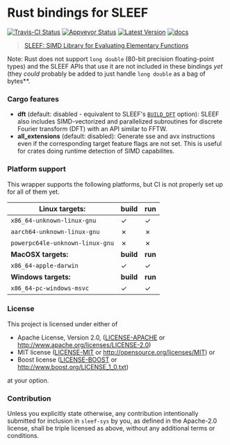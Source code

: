 # Rust bindings for SLEEF

[![Travis-CI Status]][travis] [![Appveyor Status]][appveyor] [![Latest Version]][crates.io] [![docs]][docs.rs]

> [SLEEF: SIMD Library for Evaluating Elementary Functions](https://sleef.org/) 

Note: Rust does not support `long double` (80-bit precision floating-point
types) and the SLEEF APIs that use it are not included in these bindings _yet_
(they _could_ probably be added to just handle `long double` as a bag of bytes**.

### Cargo features

* **dft** (default: disabled - equivalent to SLEEF's
  [`BUILD_DFT`](https://sleef.org/compile.xhtml) option): SLEEF also includes
  SIMD-vectorized and parallelized subroutines for discrete Fourier transform
  (DFT) with an API similar to FFTW.
* **all_extensions** (default: disabled): Generate sse and avx instructions even if the corresponding target feature flags are not set. This is useful for crates doing runtime detection of SIMD capabilites.

### Platform support

This wrapper supports the following platforms, but CI is not properly set up for
all of them yet.

| Linux targets:                  | build     | run     |
|---------------------------------|-----------|---------|
| `x86_64-unknown-linux-gnu`      | ✓         | ✓       |
| `aarch64-unknown-linux-gnu`     | ✗         | ✗       |
| `powerpc64le-unknown-linux-gnu` | ✗         | ✗       |
| **MacOSX targets:**             | **build** | **run** |
| `x86_64-apple-darwin`           | ✓         | ✓       |
| **Windows targets:**            | **build** | **run** |
| `x86_64-pc-windows-msvc`        | ✓         | ✓       |

### License

This project is licensed under either of

 * Apache License, Version 2.0, ([LICENSE-APACHE](LICENSE-APACHE) or
   http://www.apache.org/licenses/LICENSE-2.0)
 * MIT license ([LICENSE-MIT](LICENSE-MIT) or
   http://opensource.org/licenses/MIT) or 
 * Boost license ([LICENSE-BOOST](LICENSE-BOOST) or
   http://www.boost.org/LICENSE_1_0.txt)

at your option.

### Contribution

Unless you explicitly state otherwise, any contribution intentionally submitted
for inclusion in `sleef-sys` by you, as defined in the Apache-2.0 license, shall be
triple licensed as above, without any additional terms or conditions.

[travis]: https://travis-ci.org/gnzlbg/sleef-sys
[Travis-CI Status]: https://travis-ci.org/gnzlbg/sleef-sys.svg?branch=master
[appveyor]: https://ci.appveyor.com/project/gnzlbg/sleef-sys
[Appveyor Status]: https://ci.appveyor.com/api/projects/status/hd7v9dvr442hgdix?svg=true
[Latest Version]: https://img.shields.io/crates/v/sleef-sys.svg
[crates.io]: https://crates.io/crates/sleef-sys
[docs]: https://docs.rs/sleef-r/badge.svg
[docs.rs]: https://docs.rs/sleef-sys/
[master_docs]: https://gnzlbg.github.io/sleef-sys/sleef-sys/

